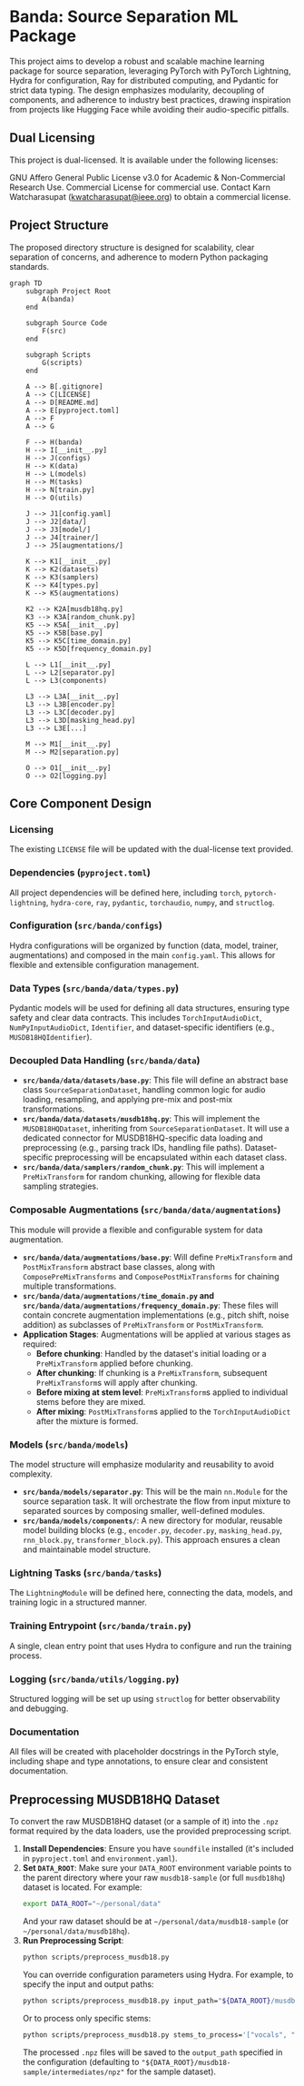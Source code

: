 # Banda: Source Separation ML Package

This project aims to develop a robust and scalable machine learning package for source separation, leveraging PyTorch with PyTorch Lightning, Hydra for configuration, Ray for distributed computing, and Pydantic for strict data typing. The design emphasizes modularity, decoupling of components, and adherence to industry best practices, drawing inspiration from projects like Hugging Face while avoiding their audio-specific pitfalls.

## Dual Licensing

This project is dual-licensed. It is available under the following licenses:

GNU Affero General Public License v3.0 for Academic & Non-Commercial Research Use.
Commercial License for commercial use. Contact Karn Watcharasupat (kwatcharasupat@ieee.org) to obtain a commercial license.

## Project Structure

The proposed directory structure is designed for scalability, clear separation of concerns, and adherence to modern Python packaging standards.

```mermaid
graph TD
    subgraph Project Root
        A(banda)
    end

    subgraph Source Code
        F(src)
    end

    subgraph Scripts
        G(scripts)
    end

    A --> B[.gitignore]
    A --> C[LICENSE]
    A --> D[README.md]
    A --> E[pyproject.toml]
    A --> F
    A --> G

    F --> H(banda)
    H --> I[__init__.py]
    H --> J(configs)
    H --> K(data)
    H --> L(models)
    H --> M(tasks)
    H --> N[train.py]
    H --> O(utils)

    J --> J1[config.yaml]
    J --> J2[data/]
    J --> J3[model/]
    J --> J4[trainer/]
    J --> J5[augmentations/]

    K --> K1[__init__.py]
    K --> K2(datasets)
    K --> K3(samplers)
    K --> K4[types.py]
    K --> K5(augmentations)

    K2 --> K2A[musdb18hq.py]
    K3 --> K3A[random_chunk.py]
    K5 --> K5A[__init__.py]
    K5 --> K5B[base.py]
    K5 --> K5C[time_domain.py]
    K5 --> K5D[frequency_domain.py]

    L --> L1[__init__.py]
    L --> L2[separator.py]
    L --> L3(components)

    L3 --> L3A[__init__.py]
    L3 --> L3B[encoder.py]
    L3 --> L3C[decoder.py]
    L3 --> L3D[masking_head.py]
    L3 --> L3E[...]

    M --> M1[__init__.py]
    M --> M2[separation.py]

    O --> O1[__init__.py]
    O --> O2[logging.py]
```

## Core Component Design

### Licensing
The existing `LICENSE` file will be updated with the dual-license text provided.

### Dependencies (`pyproject.toml`)
All project dependencies will be defined here, including `torch`, `pytorch-lightning`, `hydra-core`, `ray`, `pydantic`, `torchaudio`, `numpy`, and `structlog`.

### Configuration (`src/banda/configs`)
Hydra configurations will be organized by function (data, model, trainer, augmentations) and composed in the main `config.yaml`. This allows for flexible and extensible configuration management.

### Data Types (`src/banda/data/types.py`)
Pydantic models will be used for defining all data structures, ensuring type safety and clear data contracts. This includes `TorchInputAudioDict`, `NumPyInputAudioDict`, `Identifier`, and dataset-specific identifiers (e.g., `MUSDB18HQIdentifier`).

### Decoupled Data Handling (`src/banda/data`)
*   **`src/banda/data/datasets/base.py`**: This file will define an abstract base class `SourceSeparationDataset`, handling common logic for audio loading, resampling, and applying pre-mix and post-mix transformations.
*   **`src/banda/data/datasets/musdb18hq.py`**: This will implement the `MUSDB18HQDataset`, inheriting from `SourceSeparationDataset`. It will use a dedicated connector for MUSDB18HQ-specific data loading and preprocessing (e.g., parsing track IDs, handling file paths). Dataset-specific preprocessing will be encapsulated within each dataset class.
*   **`src/banda/data/samplers/random_chunk.py`**: This will implement a `PreMixTransform` for random chunking, allowing for flexible data sampling strategies.

### Composable Augmentations (`src/banda/data/augmentations`)
This module will provide a flexible and configurable system for data augmentation.
*   **`src/banda/data/augmentations/base.py`**: Will define `PreMixTransform` and `PostMixTransform` abstract base classes, along with `ComposePreMixTransforms` and `ComposePostMixTransforms` for chaining multiple transformations.
*   **`src/banda/data/augmentations/time_domain.py` and `src/banda/data/augmentations/frequency_domain.py`**: These files will contain concrete augmentation implementations (e.g., pitch shift, noise addition) as subclasses of `PreMixTransform` or `PostMixTransform`.
*   **Application Stages**: Augmentations will be applied at various stages as required:
    *   **Before chunking**: Handled by the dataset's initial loading or a `PreMixTransform` applied before chunking.
    *   **After chunking**: If chunking is a `PreMixTransform`, subsequent `PreMixTransform`s will apply after chunking.
    *   **Before mixing at stem level**: `PreMixTransform`s applied to individual stems before they are mixed.
    *   **After mixing**: `PostMixTransform`s applied to the `TorchInputAudioDict` after the mixture is formed.

### Models (`src/banda/models`)
The model structure will emphasize modularity and reusability to avoid complexity.
*   **`src/banda/models/separator.py`**: This will be the main `nn.Module` for the source separation task. It will orchestrate the flow from input mixture to separated sources by composing smaller, well-defined modules.
*   **`src/banda/models/components/`**: A new directory for modular, reusable model building blocks (e.g., `encoder.py`, `decoder.py`, `masking_head.py`, `rnn_block.py`, `transformer_block.py`). This approach ensures a clean and maintainable model structure.

### Lightning Tasks (`src/banda/tasks`)
The `LightningModule` will be defined here, connecting the data, models, and training logic in a structured manner.

### Training Entrypoint (`src/banda/train.py`)
A single, clean entry point that uses Hydra to configure and run the training process.

### Logging (`src/banda/utils/logging.py`)
Structured logging will be set up using `structlog` for better observability and debugging.

### Documentation
All files will be created with placeholder docstrings in the PyTorch style, including shape and type annotations, to ensure clear and consistent documentation.

## Preprocessing MUSDB18HQ Dataset

To convert the raw MUSDB18HQ dataset (or a sample of it) into the `.npz` format required by the data loaders, use the provided preprocessing script.

1.  **Install Dependencies**: Ensure you have `soundfile` installed (it's included in `pyproject.toml` and `environment.yaml`).
2.  **Set `DATA_ROOT`**: Make sure your `DATA_ROOT` environment variable points to the parent directory where your raw `musdb18-sample` (or full `musdb18hq`) dataset is located. For example:
    ```bash
    export DATA_ROOT="~/personal/data"
    ```
    And your raw dataset should be at `~/personal/data/musdb18-sample` (or `~/personal/data/musdb18hq`).
3.  **Run Preprocessing Script**:
    ```bash
    python scripts/preprocess_musdb18.py
    ```
    You can override configuration parameters using Hydra. For example, to specify the input and output paths:
    ```bash
    python scripts/preprocess_musdb18.py input_path="${DATA_ROOT}/musdb18hq" output_path="${DATA_ROOT}/musdb18hq/intermediates/npz"
    ```
    Or to process only specific stems:
    ```bash
    python scripts/preprocess_musdb18.py stems_to_process='["vocals", "mixture"]'
    ```
    The processed `.npz` files will be saved to the `output_path` specified in the configuration (defaulting to `"${DATA_ROOT}/musdb18-sample/intermediates/npz"` for the sample dataset).